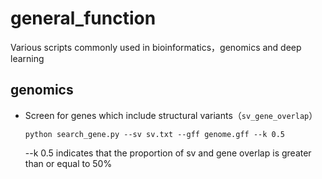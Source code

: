 # general_function
Various scripts commonly used in bioinformatics，genomics and deep learning

## genomics
 * Screen for genes which include structural variants（`sv_gene_overlap`）

   `python search_gene.py --sv sv.txt --gff genome.gff --k 0.5`

   --k 0.5 indicates that the proportion of sv and gene overlap is greater than or equal to 50%
